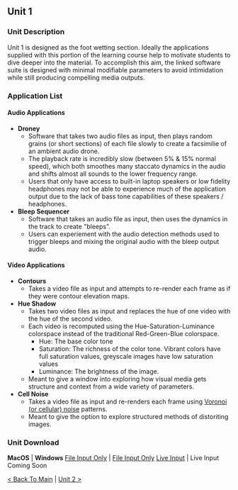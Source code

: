 ## Unit 1

### Unit Description
Unit 1 is designed as the foot wetting section.  Ideally the applications supplied with this portion of the learning course help to motivate students to dive deeper into the material. To accomplish this aim, the linked software suite is designed with minimal modifiable parameters to avoid intimidation while still producing compelling media outputs.

### Application List

#### Audio Applications
- **Droney**
    - Software that takes two audio files as input, then plays random grains (or short sections) of each file slowly to create a facsimilie of an ambient audio drone.
    - The playback rate is incredibly slow (between 5% & 15% normal speed), which both smoothes many staccato dynamics in the audio and shifts almost all sounds to the lower frequency range.
    - Users that only have access to built-in laptop speakers or low fidelity headphones may not be able to experience much of the application output due to the lack of bass tone capabilities of these speakers / headphones.
- **Bleep Sequencer**
   - Software that takes an audio file as input, then uses the dynamics in the track to create "bleeps".
   - Users can experiement with the audio detection methods used to trigger bleeps and mixing the original audio with the bleep output audio.
   
#### Video Applications
- **Contours**
    - Takes a video file as input and attempts to re-render each frame as if they were contour elevation maps.
- **Hue Shadow**
    - Takes two video files as input and replaces the hue of one video with the hue of the second video.
    - Each video is recomputed using the Hue-Saturation-Luminance colorspace instead of the traditional Red-Green-Blue colorspace.
        - Hue: The base color tone
        - Saturation: The richness of the color tone. Vibrant colors have full saturation values, greyscale images have low saturation values
        - Luminance: The brightness of the image.
    - Meant to give a window into exploring how visual media gets structure and context from a wide variety of parameters.
- **Cell Noise**
    - Takes a video file as input and re-renders each frame using [Voronoi (or cellular) noise](https://thebookofshaders.com/12/) patterns.
    - Meant to give the option to explore structured methods of distoriting images.
    
### Unit Download
    
**MacOS** | **Windows**
[File Input Only](https://drive.google.com/uc?export=download&id=1VONSEwog24jy8YTZ3uEbq7NM7vNvmTmM) | [File Input Only](https://drive.google.com/uc?export=download&id=17-rqWsM_QYHBEUVhI_IVJrhTEW39qBhs)
[Live Input](https://drive.google.com/uc?export=download&id=1vlGAQ38uwG9hJMmGBt52OIqmVMXXW-hL) | Live Input Coming Soon

[< Back To Main](https://synthesis-asu-tml.github.io/Media-Choreography-Lower-Division) | [Unit 2 >](https://synthesis-asu-tml.github.io/Media-Choreography-Lower-Division/Unit_2)
